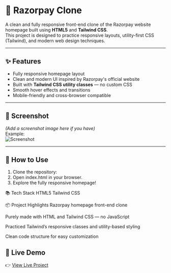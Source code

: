 # 📝 Razorpay Clone

A clean and fully responsive front-end clone of the Razorpay website homepage built using **HTML5** and **Tailwind CSS**.  
This project is designed to practice responsive layouts, utility-first CSS (Tailwind), and modern web design techniques.

---

## ✨ Features  

- Fully responsive homepage layout  
- Clean and modern UI inspired by Razorpay's official website  
- Built with **Tailwind CSS utility classes** — no custom CSS  
- Smooth hover effects and transitions  
- Mobile-friendly and cross-browser compatible  

---

## 📸 Screenshot  

*(Add a screenshot image here if you have)*  
Example:  
![Screenshot](images/Screenshot.png)

---

## 🚀 How to Use  

1. Clone the repository:
2. Open index.html in your browser.
3. Explore the fully responsive homepage!

📚 Tech Stack
HTML5
Tailwind CSS

📦 Project Highlights
Razorpay homepage front-end clone

Purely made with HTML and Tailwind CSS — no JavaScript

Practiced Tailwind’s responsive classes and utility-based styling

Clean code structure for easy customization

## 📌 Live Demo  

👉 [View Live Project](https://razor-pay-clone-xi-one.vercel.app/)


